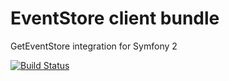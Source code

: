 EventStore client bundle
========================

GetEventStore integration for Symfony 2

[![Build Status](https://travis-ci.org/dbellettini/eventstore-client-bundle.svg?branch=master)](https://travis-ci.org/dbellettini/eventstore-client-bundle)
